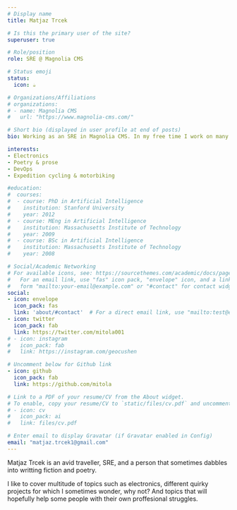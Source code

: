 ```yaml
---
# Display name
title: Matjaz Trcek

# Is this the primary user of the site?
superuser: true

# Role/position
role: SRE @ Magnolia CMS

# Status emoji
status:
  icon: ☕️

# Organizations/Affiliations
# organizations:
# - name: Magnolia CMS
#   url: "https://www.magnolia-cms.com/"

# Short bio (displayed in user profile at end of posts)
bio: Working as an SRE in Magnolia CMS. In my free time I work on many side projects some of which are covered in this blog. 

interests:
- Electronics
- Poetry & prose
- DevOps
- Expedition cycling & motorbiking

#education:
#  courses:
#  - course: PhD in Artificial Intelligence
#    institution: Stanford University
#    year: 2012
#  - course: MEng in Artificial Intelligence
#    institution: Massachusetts Institute of Technology
#    year: 2009
#  - course: BSc in Artificial Intelligence
#    institution: Massachusetts Institute of Technology
#    year: 2008

# Social/Academic Networking
# For available icons, see: https://sourcethemes.com/academic/docs/page-builder/#icons
#   For an email link, use "fas" icon pack, "envelope" icon, and a link in the
#   form "mailto:your-email@example.com" or "#contact" for contact widget.
social:
- icon: envelope
  icon_pack: fas
  link: 'about/#contact'  # For a direct email link, use "mailto:test@example.org".
- icon: twitter
  icon_pack: fab
  link: https://twitter.com/mitola001
# - icon: instagram
#   icon_pack: fab
#   link: https://instagram.com/geocushen

# Uncomment below for Github link
- icon: github
  icon_pack: fab
  link: https://github.com/mitola

# Link to a PDF of your resume/CV from the About widget.
# To enable, copy your resume/CV to `static/files/cv.pdf` and uncomment the lines below.
# - icon: cv
#   icon_pack: ai
#   link: files/cv.pdf

# Enter email to display Gravatar (if Gravatar enabled in Config)
email: "matjaz.trcek1@gmail.com"
---
```


Matjaz Trcek is an avid traveller, SRE, and a person that sometimes
dabbles into writting fiction and poetry. 

I like to cover multitude of topics such as electronics, 
different quirky projects for which I sometimes wonder, why not? 
And topics that will hopefully help some people with their own proffesional struggles.

